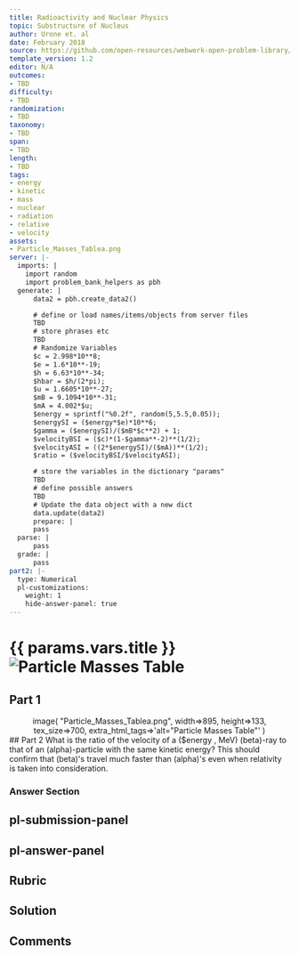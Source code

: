 ```yaml
---
title: Radioactivity and Nuclear Physics
topic: Substructure of Nucleus
author: Urone et. al
date: February 2018
source: https://github.com/open-resources/webwork-open-problem-library/tree/master/Contrib/BrockPhysics/College_Physics_Urone/31.Radioactivity_and_Nuclear_Physics/31-03.Substructure_of_Nucleus/NU_U17-31-03-011.pg
template_version: 1.2
editor: N/A
outcomes:
- TBD
difficulty:
- TBD
randomization:
- TBD
taxonomy:
- TBD
span:
- TBD
length:
- TBD
tags:
- energy
- kinetic
- mass
- nuclear
- radiation
- relative
- velocity
assets:
- Particle_Masses_Tablea.png
server: |-
  imports: |
    import random
    import problem_bank_helpers as pbh
  generate: |
      data2 = pbh.create_data2()

      # define or load names/items/objects from server files
      TBD
      # store phrases etc
      TBD
      # Randomize Variables
      $c = 2.998*10**8;
      $e = 1.6*10**-19;
      $h = 6.63*10**-34;
      $hbar = $h/(2*pi);
      $u = 1.6605*10**-27;
      $mB = 9.1094*10**-31;
      $mA = 4.002*$u;
      $energy = sprintf("%0.2f", random(5,5.5,0.05));
      $energySI = ($energy*$e)*10**6;
      $gamma = ($energySI)/($mB*$c**2) + 1;
      $velocityBSI = ($c)*(1-$gamma**-2)**(1/2);
      $velocityASI = ((2*$energySI)/($mA))**(1/2);
      $ratio = ($velocityBSI/$velocityASI);

      # store the variables in the dictionary "params"
      TBD
      # define possible answers
      TBD
      # Update the data object with a new dict
      data.update(data2)
      prepare: |
      pass
  parse: |
      pass
  grade: |
      pass
part2: |-
  type: Numerical
  pl-customizations:
    weight: 1
    hide-answer-panel: true
---
```


# {{ params.vars.title }}![Particle Masses Table](Particle_Masses_Tablea.png)

## Part 1 
<center> image( "Particle_Masses_Tablea.png", width=>895, height=>133,  tex_size=>700, extra_html_tags=>'alt="Particle Masses Table"' ) </center> 
## Part 2 
What is the ratio of the velocity of a ($energy , MeV) (beta)-ray to that of an (alpha)-particle with the same kinetic energy? This should confirm that (beta)'s travel much faster than (alpha)'s even when relativity is taken into consideration. 


### Answer Section 


## pl-submission-panel 


## pl-answer-panel 


## Rubric 


## Solution 


## Comments 


